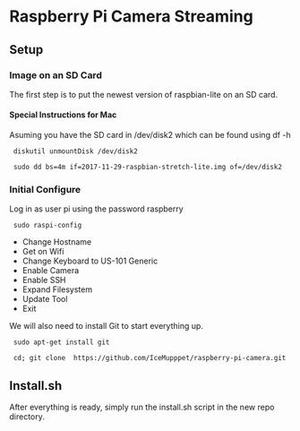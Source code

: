 # Raspberry Pi Camera Streaming

## Setup

### Image on an SD Card
The first step is to put the newest version of raspbian-lite on an SD card.  

#### Special Instructions for Mac

Asuming you have the SD card in /dev/disk2 which can be found using df -h

     diskutil unmountDisk /dev/disk2

     sudo dd bs=4m if=2017-11-29-raspbian-stretch-lite.img of=/dev/disk2

### Initial Configure
Log in as user pi using the password raspberry

     sudo raspi-config

 * Change Hostname
 * Get on Wifi
 * Change Keyboard to US-101 Generic
 * Enable Camera
 * Enable SSH
 * Expand Filesystem 
 * Update Tool
 * Exit

We will also need to install Git to start everything up.

     sudo apt-get install git

     cd; git clone  https://github.com/IceMupppet/raspberry-pi-camera.git

## Install.sh
After everything is ready, simply run the install.sh script in the new repo directory.  



